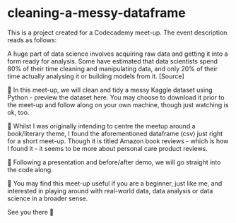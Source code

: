# cleaning-a-messy-dataframe

This is a project created for a Codecademy meet-up. The event description reads as follows: 

A huge part of data science involves acquiring raw data and getting it into a form ready for analysis. Some have estimated that data scientists spend 80% of their time cleaning and manipulating data, and only 20% of their time actually analysing it or building models from it. [Source]


📔 In this meet-up, we will clean and tidy a messy Kaggle dataset using Python - preview the dataset here. You may choose to download it prior to the meet-up and follow along on your own machine, though just watching is ok, too. 

📔 Whilst I was originally intending to centre the meetup around a book/literary theme, I found the aforementioned dataframe (csv) just right for a short meet-up. Though it is titled Amazon book reviews - which is how I found it - it seems to be more about personal care product reviews. 

📔 Following a presentation and before/after demo, we will go straight into the code along. 

📔 You may find this meet-up useful if you are a beginner, just like me, and interested in playing around with real-world data, data analysis or data science in a broader sense. 



See you there 👋
